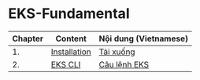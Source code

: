 # EKS-Fundamental

| Chapter               | Content                                            |   Nội dung (Vietnamese)                      | 
|---                    |---                                                 | ---                                          |
|   1.                  |  [Installation](/01.EKS-Install/README.md)         |  [Tải xuống](/01.EKS-Install/READMEvi.md)    |
|   2.                  |  [EKS CLI](/02.EKS-CLI/README.md)                  |  [Câu lệnh EKS](/02.EKS-CLI/READMEvi.md)     |
